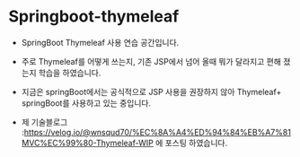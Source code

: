 # Springboot-thymeleaf

- SpringBoot Thymeleaf 사용 연습 공간입니다.

- 주로 Thymeleaf를 어떻게 쓰는지,  기존 JSP에서 넘어 올때 뭐가 달라지고 편해 졌는지 학습을 하였습니다.

- 지금은 springBoot에서는 공식적으로 JSP 사용을 권장하지 않아 Thymeleaf+ springBoot를 사용하고 있는 중입니다.

- 제 기술블로그 :https://velog.io/@wnsqud70/%EC%8A%A4%ED%94%84%EB%A7%81MVC%EC%99%80-Thymeleaf-WIP 에 포스팅 하였습니다.
